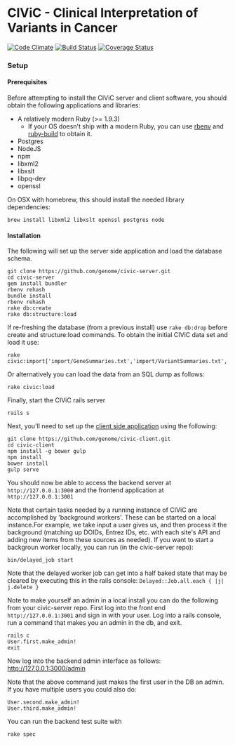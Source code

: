 # CIViC - Clinical Interpretation of Variants in Cancer

[![Code Climate](https://codeclimate.com/github/genome/civic-server/badges/gpa.svg)](https://codeclimate.com/github/genome/civic-server)
[![Build Status](https://travis-ci.org/genome/civic-server.svg)](https://travis-ci.org/genome/civic-server)
[![Coverage Status](https://img.shields.io/coveralls/genome/civic-server.svg)](https://coveralls.io/r/genome/civic-server)

### Setup

#### Prerequisites

Before attempting to install the CIViC server and client software, you should obtain the following applications and libraries:

 * A relatively modern Ruby (>= 1.9.3)
    * If your OS doesn't ship with a modern Ruby, you can use [rbenv](https://github.com/sstephenson/rbenv) and [ruby-build](https://github.com/sstephenson/ruby-build) to obtain it.
 * Postgres
 * NodeJS
 * npm
 * libxml2
 * libxslt
 * libpq-dev
 * openssl

On OSX with homebrew, this should install the needed library dependencies: 

    brew install libxml2 libxslt openssl postgres node

#### Installation
The following will set up the server side application and load the database schema.

    git clone https://github.com/genome/civic-server.git
    cd civic-server
    gem install bundler
    rbenv rehash
    bundle install
    rbenv rehash
    rake db:create
    rake db:structure:load

If re-freshing the database (from a previous install) use `rake db:drop` before create and structure:load commands. To obtain the initial CIViC data set and load it use:

    rake civic:import['import/GeneSummaries.txt','import/VariantSummaries.txt','import/ClinActionEvidence.txt','import/VariantGroupSummaries.txt']

Or alternatively you can load the data from an SQL dump as follows:

    rake civic:load

Finally, start the CIViC rails server

    rails s

Next, you'll need to set up the [client side application](https://github.com/genome/civic-client) using the following:

    git clone https://github.com/genome/civic-client.git
    cd civic-client
    npm install -g bower gulp
    npm install
    bower install
    gulp serve

You should now be able to access the backend server at `http://127.0.0.1:3000` and the frontend application at `http://127.0.0.1:3001`

Note that certain tasks needed by a running instance of CIViC are accomplished by 'background workers'. These can be started on a local instance.For example, we take input a user gives us, and then process it the background (matching up DOIDs, Entrez IDs, etc. with each site's API and adding new items from these sources as needed). If you want to start a backgroun worker locally, you can run (in the civic-server repo): 

    bin/delayed_job start 

Note that the delayed worker job can get into a half baked state that may be cleared by executing this in the rails console: `Delayed::Job.all.each { |j| j.delete }` 

Note to make yourself an admin in a local install you can do the following from your civic-server repo.
First log into the front end `http://127.0.0.1:3001` and sign in with your user.
Log into a rails console, run a command that makes you an admin in the db, and exit.

    rails c
    User.first.make_admin!
    exit

Now log into the backend admin interface as follows:
http://127.0.0.1:3000/admin

Note that the above command just makes the first user in the DB an admin.  If you have multiple users you could also do: 

    User.second.make_admin!
    User.third.make_admin!

You can run the backend test suite with

    rake spec

